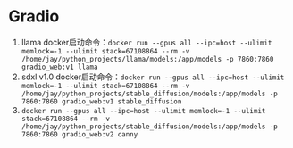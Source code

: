# Gradio
1. llama docker启动命令：`docker run --gpus all --ipc=host --ulimit memlock=-1 --ulimit stack=67108864 --rm -v /home/jay/python_projects/llama/models:/app/models -p 7860:7860 gradio_web:v1 llama`
2. sdxl v1.0 docker启动命令：`docker run --gpus all --ipc=host --ulimit memlock=-1 --ulimit stack=67108864 --rm -v /home/jay/python_projects/stable_diffusion/models:/app/models -p 7860:7860 gradio_web:v1 stable_diffusion`
3. `docker run --gpus all --ipc=host --ulimit memlock=-1 --ulimit stack=67108864 --rm -v /home/jay/python_projects/stable_diffusion/models:/app/models -p 7860:7860 gradio_web:v2 canny`
